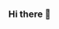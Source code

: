 ### Hi there 👋

<!--
**adtyalan/adtyalan** is a ✨ _special_ ✨ repository because its `README.md` (this file) appears on your GitHub profile.

Here are some ideas to get you started:

- 🌱 I’m currently learning Informatics Engineering at Semarang State University
- 👯 I’m looking to collaborate on web development
- 🤔 I’m looking for help with coding
- 💬 Ask me about design
- 📫 How to reach me: instagram.com/adtyalan
- 😄 Pronouns: he/him
- ⚡ Fun fact: i love visuals.
-->
